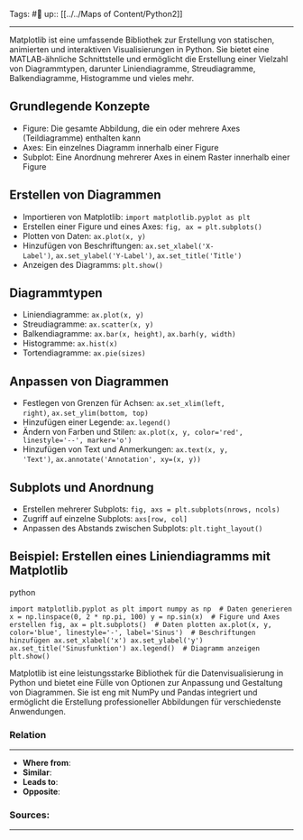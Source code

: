 Tags: #🌿 
up:: [[../../Maps of Content/Python2]]

---
Matplotlib ist eine umfassende Bibliothek zur Erstellung von statischen, animierten und interaktiven Visualisierungen in Python. Sie bietet eine MATLAB-ähnliche Schnittstelle und ermöglicht die Erstellung einer Vielzahl von Diagrammtypen, darunter Liniendiagramme, Streudiagramme, Balkendiagramme, Histogramme und vieles mehr.

## Grundlegende Konzepte

- Figure: Die gesamte Abbildung, die ein oder mehrere Axes (Teildiagramme) enthalten kann
- Axes: Ein einzelnes Diagramm innerhalb einer Figure
- Subplot: Eine Anordnung mehrerer Axes in einem Raster innerhalb einer Figure

## Erstellen von Diagrammen

- Importieren von Matplotlib: `import matplotlib.pyplot as plt`
- Erstellen einer Figure und eines Axes: `fig, ax = plt.subplots()`
- Plotten von Daten: `ax.plot(x, y)`
- Hinzufügen von Beschriftungen: `ax.set_xlabel('X-Label')`, `ax.set_ylabel('Y-Label')`, `ax.set_title('Title')`
- Anzeigen des Diagramms: `plt.show()`

## Diagrammtypen

- Liniendiagramme: `ax.plot(x, y)`
- Streudiagramme: `ax.scatter(x, y)`
- Balkendiagramme: `ax.bar(x, height)`, `ax.barh(y, width)`
- Histogramme: `ax.hist(x)`
- Tortendiagramme: `ax.pie(sizes)`

## Anpassen von Diagrammen

- Festlegen von Grenzen für Achsen: `ax.set_xlim(left, right)`, `ax.set_ylim(bottom, top)`
- Hinzufügen einer Legende: `ax.legend()`
- Ändern von Farben und Stilen: `ax.plot(x, y, color='red', linestyle='--', marker='o')`
- Hinzufügen von Text und Anmerkungen: `ax.text(x, y, 'Text')`, `ax.annotate('Annotation', xy=(x, y))`

## Subplots und Anordnung

- Erstellen mehrerer Subplots: `fig, axs = plt.subplots(nrows, ncols)`
- Zugriff auf einzelne Subplots: `axs[row, col]`
- Anpassen des Abstands zwischen Subplots: `plt.tight_layout()`

## Beispiel: Erstellen eines Liniendiagramms mit Matplotlib

python

`import matplotlib.pyplot as plt import numpy as np  # Daten generieren x = np.linspace(0, 2 * np.pi, 100) y = np.sin(x)  # Figure und Axes erstellen fig, ax = plt.subplots()  # Daten plotten ax.plot(x, y, color='blue', linestyle='-', label='Sinus')  # Beschriftungen hinzufügen ax.set_xlabel('x') ax.set_ylabel('y') ax.set_title('Sinusfunktion') ax.legend()  # Diagramm anzeigen plt.show()`

Matplotlib ist eine leistungsstarke Bibliothek für die Datenvisualisierung in Python und bietet eine Fülle von Optionen zur Anpassung und Gestaltung von Diagrammen. Sie ist eng mit NumPy und Pandas integriert und ermöglicht die Erstellung professioneller Abbildungen für verschiedenste Anwendungen.


### Relation
---
- **Where from**:  
- **Similar**: 
- **Leads to**: 
- **Opposite**: 
### Sources:
---
